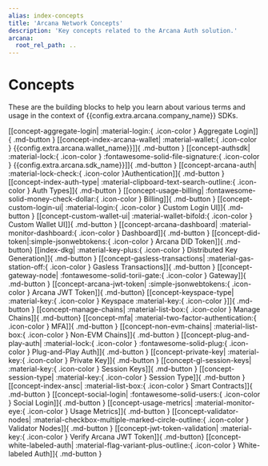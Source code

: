 ```yaml
---
alias: index-concepts
title: 'Arcana Network Concepts'
description: 'Key concepts related to the Arcana Auth solution.'
arcana:
  root_rel_path: ..
---
```


# Concepts

These are the building blocks to help you learn about various terms and usage in the context of {{config.extra.arcana.company_name}} SDKs.

[[concept-aggregate-login| :material-login:{ .icon-color } Aggregate Login]]{ .md-button }
[[concept-index-arcana-wallet| :material-wallet:{ .icon-color } {{config.extra.arcana.wallet_name}}]]{ .md-button }
[[concept-authsdk| :material-lock:{ .icon-color } :fontawesome-solid-file-signature:{ .icon-color } {{config.extra.arcana.sdk_name}}]]{ .md-button }
[[concept-arcana-auth| :material-lock-check:{ .icon-color }Authentication]]{ .md-button }
[[concept-index-auth-type| :material-clipboard-text-search-outline:{ .icon-color } Auth Types]]{ .md-button }
[[concept-usage-billing| :fontawesome-solid-money-check-dollar:{ .icon-color } Billing]]{ .md-button }
[[concept-custom-login-ui| :material-login:{ .icon-color } Custom Login UI]]{ .md-button }
[[concept-custom-wallet-ui| :material-wallet-bifold:{ .icon-color } Custom Wallet UI]]{ .md-button }
[[concept-arcana-dashboard| :material-monitor-dashboard:{ .icon-color } Dashboard]]{ .md-button }
[[concept-did-token|:simple-jsonwebtokens:{ .icon-color } Arcana DID Token]]{ .md-button}
[[index-dkg| :material-key-plus:{ .icon-color } Distributed Key Generation]]{ .md-button }
[[concept-gasless-transactions| :material-gas-station-off:{ .icon-color } Gasless Transactions]]{ .md-button }
[[concept-gateway-node| :fontawesome-solid-torii-gate:{ .icon-color } Gateway]]{ .md-button }
[[concept-arcana-jwt-token| :simple-jsonwebtokens:{ .icon-color } Arcana JWT Token]]{ .md-button}
[[concept-keyspace-type| :material-key:{ .icon-color } Keyspace :material-key:{ .icon-color }]]{ .md-button }
[[concept-manage-chains| :material-list-box:{ .icon-color } Manage Chains]]{ .md-button}
[[concept-mfa| :material-two-factor-authentication:{ .icon-color } MFA]]{ .md-button }
[[concept-non-evm-chains| :material-list-box:{ .icon-color } Non-EVM Chains]]{ .md-button }
[[concept-plug-and-play-auth| :material-lock:{ .icon-color } :fontawesome-solid-plug:{ .icon-color } Plug-and-Play Auth]]{ .md-button }
[[concept-private-key| :material-key:{ .icon-color } Private Key]]{ .md-button }
[[concept-gl-session-keys| :material-key:{ .icon-color } Session Keys]]{ .md-button }
[[concept-session-type| :material-key:{ .icon-color } Session Type]]{ .md-button }
[[concept-index-ansc|  :material-list-box:{ .icon-color } Smart Contracts]]{ .md-button }
[[concept-social-login|  :fontawesome-solid-users:{ .icon-color } Social Login]]{ .md-button }
[[concept-usage-metrics| :material-monitor-eye:{ .icon-color } Usage Metrics]]{ .md-button }
[[concept-validator-nodes| :material-checkbox-multiple-marked-circle-outline:{ .icon-color } Validator Nodes]]{ .md-button }
[[concept-jwt-token-validation| :material-key:{ .icon-color } Verify Arcana JWT Token]]{ .md-button}
[[concept-white-labeled-auth| :material-flag-variant-plus-outline:{ .icon-color } White-labeled Auth]]{ .md-button }
